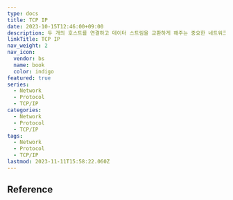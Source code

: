 ```yaml
---
type: docs
title: TCP IP
date: 2023-10-15T12:46:00+09:00
description: 두 개의 호스트를 연결하고 데이터 스트림을 교환하게 해주는 중요한 네트워크 프로토콜
linkTitle: TCP IP
nav_weight: 2
nav_icon:
  vendor: bs
  name: book
  color: indigo
featured: true
series:
  - Network
  - Protocol
  - TCP/IP
categories:
  - Network
  - Protocol
  - TCP/IP
tags:
  - Network
  - Protocol
  - TCP/IP
lastmod: 2023-11-11T15:58:22.060Z
---
```


## Reference
